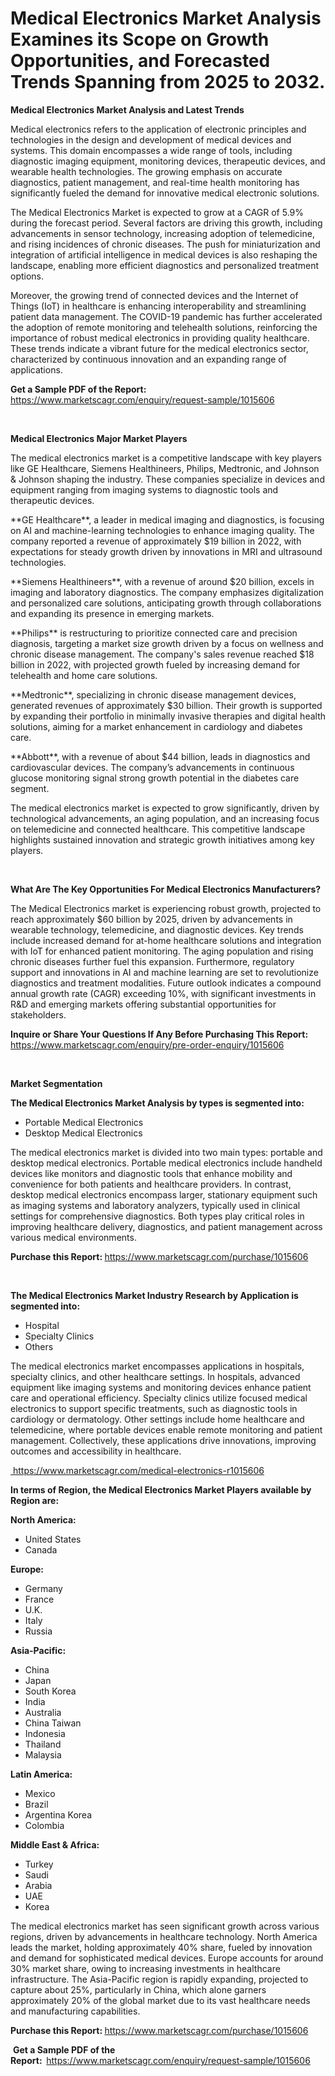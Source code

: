 <p><h1>Medical Electronics Market Analysis Examines its Scope on Growth Opportunities, and Forecasted Trends Spanning from 2025 to 2032.</h1></p><p><strong>Medical Electronics Market Analysis and Latest Trends</strong></p>
<p><p>Medical electronics refers to the application of electronic principles and technologies in the design and development of medical devices and systems. This domain encompasses a wide range of tools, including diagnostic imaging equipment, monitoring devices, therapeutic devices, and wearable health technologies. The growing emphasis on accurate diagnostics, patient management, and real-time health monitoring has significantly fueled the demand for innovative medical electronic solutions.</p><p>The Medical Electronics Market is expected to grow at a CAGR of 5.9% during the forecast period. Several factors are driving this growth, including advancements in sensor technology, increasing adoption of telemedicine, and rising incidences of chronic diseases. The push for miniaturization and integration of artificial intelligence in medical devices is also reshaping the landscape, enabling more efficient diagnostics and personalized treatment options. </p><p>Moreover, the growing trend of connected devices and the Internet of Things (IoT) in healthcare is enhancing interoperability and streamlining patient data management. The COVID-19 pandemic has further accelerated the adoption of remote monitoring and telehealth solutions, reinforcing the importance of robust medical electronics in providing quality healthcare. These trends indicate a vibrant future for the medical electronics sector, characterized by continuous innovation and an expanding range of applications.</p></p>
<p><strong>Get a Sample PDF of the Report:&nbsp;</strong> <a href="https://www.marketscagr.com/enquiry/request-sample/1015606?utm_campaign=3263&utm_medium=2&utm_source=Github&utm_content=ia&utm_term=13042025&utm_id=medical-electronics">https://www.marketscagr.com/enquiry/request-sample/1015606</a></p>
<p>&nbsp;</p>
<p><strong>Medical Electronics Major Market Players</strong></p>
<p><p>The medical electronics market is a competitive landscape with key players like GE Healthcare, Siemens Healthineers, Philips, Medtronic, and Johnson & Johnson shaping the industry. These companies specialize in devices and equipment ranging from imaging systems to diagnostic tools and therapeutic devices.</p><p>**GE Healthcare**, a leader in medical imaging and diagnostics, is focusing on AI and machine-learning technologies to enhance imaging quality. The company reported a revenue of approximately $19 billion in 2022, with expectations for steady growth driven by innovations in MRI and ultrasound technologies.</p><p>**Siemens Healthineers**, with a revenue of around $20 billion, excels in imaging and laboratory diagnostics. The company emphasizes digitalization and personalized care solutions, anticipating growth through collaborations and expanding its presence in emerging markets.</p><p>**Philips** is restructuring to prioritize connected care and precision diagnosis, targeting a market size growth driven by a focus on wellness and chronic disease management. The company's sales revenue reached $18 billion in 2022, with projected growth fueled by increasing demand for telehealth and home care solutions.</p><p>**Medtronic**, specializing in chronic disease management devices, generated revenues of approximately $30 billion. Their growth is supported by expanding their portfolio in minimally invasive therapies and digital health solutions, aiming for a market enhancement in cardiology and diabetes care.</p><p>**Abbott**, with a revenue of about $44 billion, leads in diagnostics and cardiovascular devices. The company’s advancements in continuous glucose monitoring signal strong growth potential in the diabetes care segment.</p><p>The medical electronics market is expected to grow significantly, driven by technological advancements, an aging population, and an increasing focus on telemedicine and connected healthcare. This competitive landscape highlights sustained innovation and strategic growth initiatives among key players.</p></p>
<p>&nbsp;</p>
<p><strong>What Are The Key Opportunities For Medical Electronics Manufacturers?</strong></p>
<p><p>The Medical Electronics market is experiencing robust growth, projected to reach approximately $60 billion by 2025, driven by advancements in wearable technology, telemedicine, and diagnostic devices. Key trends include increased demand for at-home healthcare solutions and integration with IoT for enhanced patient monitoring. The aging population and rising chronic diseases further fuel this expansion. Furthermore, regulatory support and innovations in AI and machine learning are set to revolutionize diagnostics and treatment modalities. Future outlook indicates a compound annual growth rate (CAGR) exceeding 10%, with significant investments in R&D and emerging markets offering substantial opportunities for stakeholders.</p></p>
<p><strong>Inquire or Share Your Questions If Any Before Purchasing This Report:</strong> <a href="https://www.marketscagr.com/enquiry/pre-order-enquiry/1015606?utm_campaign=3263&utm_medium=2&utm_source=Github&utm_content=ia&utm_term=13042025&utm_id=medical-electronics">https://www.marketscagr.com/enquiry/pre-order-enquiry/1015606</a></p>
<p>&nbsp;</p>
<p><strong>Market Segmentation</strong></p>
<p><strong>The Medical Electronics Market Analysis by types is segmented into:</strong></p>
<p><ul><li>Portable Medical Electronics</li><li>Desktop Medical Electronics</li></ul></p>
<p><p>The medical electronics market is divided into two main types: portable and desktop medical electronics. Portable medical electronics include handheld devices like monitors and diagnostic tools that enhance mobility and convenience for both patients and healthcare providers. In contrast, desktop medical electronics encompass larger, stationary equipment such as imaging systems and laboratory analyzers, typically used in clinical settings for comprehensive diagnostics. Both types play critical roles in improving healthcare delivery, diagnostics, and patient management across various medical environments.</p></p>
<p><strong>Purchase this Report:&nbsp;</strong><a href="https://www.marketscagr.com/purchase/1015606?utm_campaign=3263&utm_medium=2&utm_source=Github&utm_content=ia&utm_term=13042025&utm_id=medical-electronics">https://www.marketscagr.com/purchase/1015606</a></p>
<p>&nbsp;</p>
<p><strong>The Medical Electronics Market Industry Research by Application is segmented into:</strong></p>
<p><ul><li>Hospital</li><li>Specialty Clinics</li><li>Others</li></ul></p>
<p><p>The medical electronics market encompasses applications in hospitals, specialty clinics, and other healthcare settings. In hospitals, advanced equipment like imaging systems and monitoring devices enhance patient care and operational efficiency. Specialty clinics utilize focused medical electronics to support specific treatments, such as diagnostic tools in cardiology or dermatology. Other settings include home healthcare and telemedicine, where portable devices enable remote monitoring and patient management. Collectively, these applications drive innovations, improving outcomes and accessibility in healthcare.</p></p>
<p><a href="https://www.marketscagr.com/medical-electronics-r1015606?utm_campaign=3263&utm_medium=2&utm_source=Github&utm_content=ia&utm_term=13042025&utm_id=medical-electronics">&nbsp;https://www.marketscagr.com/medical-electronics-r1015606</a></p>
<p><strong>In terms of Region, the Medical Electronics Market Players available by Region are:</strong></p>
<p>
    <p> <strong> North America: </strong>
        <ul>
            <li>United States</li>
            <li>Canada</li>
        </ul>
        </p> 
    <p> <strong> Europe: </strong>
        <ul>
            <li>Germany</li>
            <li>France</li>
            <li>U.K.</li>
            <li>Italy</li>
            <li>Russia</li>
        </ul>
        </p> 
    <p> <strong> Asia-Pacific: </strong>
        <ul>
            <li>China</li>
            <li>Japan</li>
            <li>South Korea</li>
            <li>India</li>
            <li>Australia</li>
            <li>China Taiwan</li>
            <li>Indonesia</li>
            <li>Thailand</li>
            <li>Malaysia</li>
        </ul>
        </p> 
    <p> <strong> Latin America: </strong>
        <ul>
            <li>Mexico</li>
            <li>Brazil</li>
            <li>Argentina Korea</li>
            <li>Colombia</li>
        </ul>
        </p> 
    <p> <strong> Middle East & Africa: </strong>
        <ul>
            <li>Turkey</li>
            <li>Saudi</li>
            <li>Arabia</li>
            <li>UAE</li>
            <li>Korea</li>
        </ul>
    </p>
    </p>
<p><p>The medical electronics market has seen significant growth across various regions, driven by advancements in healthcare technology. North America leads the market, holding approximately 40% share, fueled by innovation and demand for sophisticated medical devices. Europe accounts for around 30% market share, owing to increasing investments in healthcare infrastructure. The Asia-Pacific region is rapidly expanding, projected to capture about 25%, particularly in China, which alone garners approximately 20% of the global market due to its vast healthcare needs and manufacturing capabilities.</p></p>
<p><strong>Purchase this Report: </strong><a href="https://www.marketscagr.com/purchase/1015606?utm_campaign=3263&utm_medium=2&utm_source=Github&utm_content=ia&utm_term=13042025&utm_id=medical-electronics">https://www.marketscagr.com/purchase/1015606</a></p>
<p>&nbsp;<strong>Get a Sample PDF of the Report:&nbsp;&nbsp;</strong><a href="https://www.marketscagr.com/enquiry/request-sample/1015606?utm_campaign=3263&utm_medium=2&utm_source=Github&utm_content=ia&utm_term=13042025&utm_id=medical-electronics">https://www.marketscagr.com/enquiry/request-sample/1015606</a></p>
<p><strong></strong></p>
<p><p></p><p></p><p></p></p>